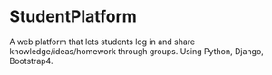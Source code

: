 # StudentPlatform
A web platform that lets students log in and share knowledge/ideas/homework through groups. Using Python, Django, Bootstrap4. 
